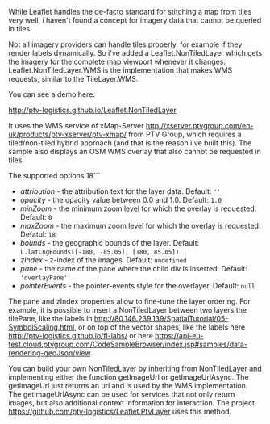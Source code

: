 While Leaflet handles the de-facto standard for stitching a map from tiles very well, 
i haven't found a concept for imagery data that cannot be queried in tiles.

Not all imagery providers can handle tiles properly, for example if they render labels dynamically.
So i've added a Leaflet.NonTiledLayer which gets the imagery for the complete map viewport whenever it changes.
Leaflet.NonTiledLayer.WMS is the implementation that makes WMS requests, similar to the TileLayer.WMS.

You can see a demo here:

http://ptv-logistics.github.io/Leaflet.NonTiledLayer

It uses the WMS service of xMap-Server http://xserver.ptvgroup.com/en-uk/products/ptv-xserver/ptv-xmap/
from PTV Group, which requires a tiled/non-tiled hybrid approach (and that is the reason i've built this).
The sample also displays an OSM WMS overlay that also cannot be requested in tiles.

The supported options
18```
* *attribution* - the attribution text for the layer data. Default: ```''```
* *opacity* - the opacity value between 0.0 and 1.0. Default: ```1.0```
* *minZoom* - the minimum zoom level for which the overlay is requested. Default: ```0```
* *maxZoom* - the maximum zoom level for which the overlay is requested. Defatul: ```18```
* *bounds* - the geographic bounds of the layer. Default: ```L.latLngBounds([-180, -85.05], [180, 85.05])```
* *zIndex* - z-index of the images. Default: ```undefined```
* *pane* - the name of the pane where the child div is inserted. Default: ```'overlayPane'``` 
* *pointerEvents* - the pointer-events style for the overlayer. Default: ```null```

The pane and zIndex properties allow to fine-tune the layer ordering. For example, it is possible to insert a NonTiledLayer between two layers the tilePane, like the labels in http://80.146.239.139/SpatialTutorial/05-SymbolScaling.html, or on top of the vector shapes, like the labels here http://ptv-logistics.github.io/fl-labs/ or here https://api-eu-test.cloud.ptvgroup.com/CodeSampleBrowser/index.jsp#samples/data-rendering-geoJson/view.

You can build your own NonTiledLayer by inheriting from NonTiledLayer and implementing either the function getImageUrl or getImageUrlAsync. The getImageUrl just returns an uri and is used by the WMS implementation. The getImageUrlAsync can be used for services that not only return images, but also additional context information for interaction. The project https://github.com/ptv-logistics/Leaflet.PtvLayer uses this method.
